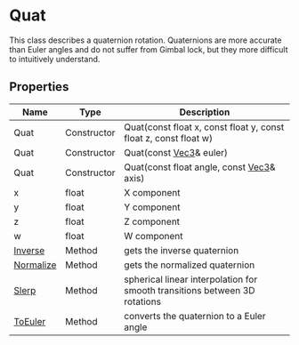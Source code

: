 # Quat

This class describes a quaternion rotation. Quaternions are more accurate than Euler angles and do not suffer from Gimbal lock, but they more difficult to intuitively understand.

## Properties

| Name | Type | Description |
|---|---|---|
| Quat | Constructor | Quat(const float x, const float y, const float z, const float w) |
| Quat | Constructor | Quat(const [Vec3](Vec3.md)& euler) |
| Quat | Constructor | Quat(const float angle, const [Vec3](Vec3.md)& axis) |
| x | float | X component |
| y | float | Y component |
| z | float | Z component |
| w | float | W component |
| [Inverse](Quat_Inverse.md) | Method | gets the inverse quaternion |
| [Normalize](Quat_Normalize.md) | Method | gets the normalized quaternion |
| [Slerp](Quat_Slerp.md) | Method | spherical linear interpolation for smooth transitions between 3D rotations |
| [ToEuler](Quat_ToEuler.md) | Method | converts the quaternion to a Euler angle |
